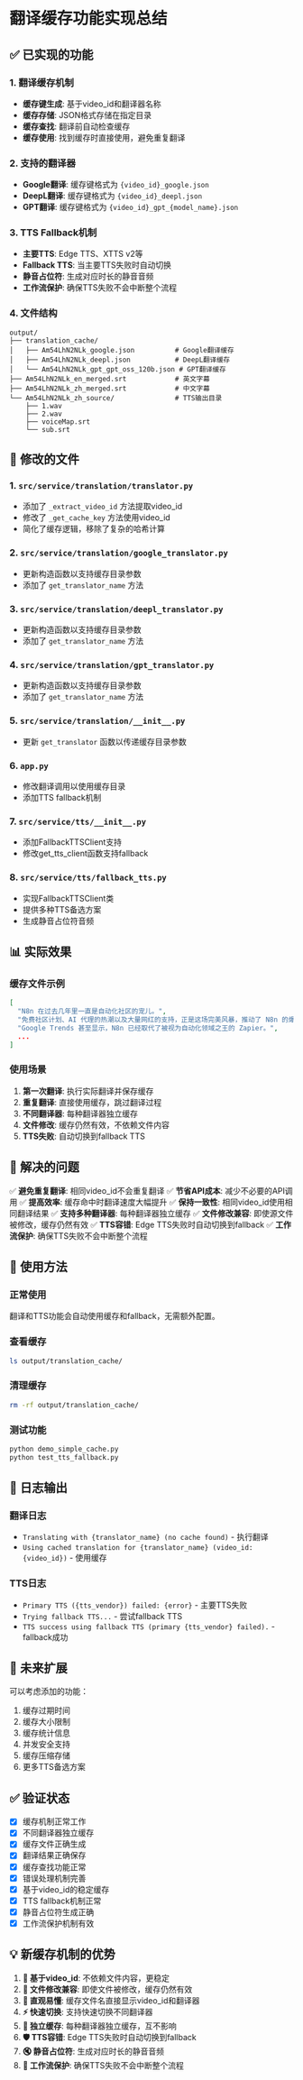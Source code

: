 # 翻译缓存功能实现总结

## ✅ 已实现的功能

### 1. 翻译缓存机制
- **缓存键生成**: 基于video_id和翻译器名称
- **缓存存储**: JSON格式存储在指定目录
- **缓存查找**: 翻译前自动检查缓存
- **缓存使用**: 找到缓存时直接使用，避免重复翻译

### 2. 支持的翻译器
- **Google翻译**: 缓存键格式为 `{video_id}_google.json`
- **DeepL翻译**: 缓存键格式为 `{video_id}_deepl.json`
- **GPT翻译**: 缓存键格式为 `{video_id}_gpt_{model_name}.json`

### 3. TTS Fallback机制
- **主要TTS**: Edge TTS、XTTS v2等
- **Fallback TTS**: 当主要TTS失败时自动切换
- **静音占位符**: 生成对应时长的静音音频
- **工作流保护**: 确保TTS失败不会中断整个流程

### 4. 文件结构
```
output/
├── translation_cache/
│   ├── Am54LhN2NLk_google.json          # Google翻译缓存
│   ├── Am54LhN2NLk_deepl.json           # DeepL翻译缓存
│   └── Am54LhN2NLk_gpt_gpt_oss_120b.json # GPT翻译缓存
├── Am54LhN2NLk_en_merged.srt            # 英文字幕
├── Am54LhN2NLk_zh_merged.srt            # 中文字幕
└── Am54LhN2NLk_zh_source/               # TTS输出目录
    ├── 1.wav
    ├── 2.wav
    ├── voiceMap.srt
    └── sub.srt
```

## 🔧 修改的文件

### 1. `src/service/translation/translator.py`
- 添加了 `_extract_video_id` 方法提取video_id
- 修改了 `_get_cache_key` 方法使用video_id
- 简化了缓存逻辑，移除了复杂的哈希计算

### 2. `src/service/translation/google_translator.py`
- 更新构造函数以支持缓存目录参数
- 添加了 `get_translator_name` 方法

### 3. `src/service/translation/deepl_translator.py`
- 更新构造函数以支持缓存目录参数
- 添加了 `get_translator_name` 方法

### 4. `src/service/translation/gpt_translator.py`
- 更新构造函数以支持缓存目录参数
- 添加了 `get_translator_name` 方法

### 5. `src/service/translation/__init__.py`
- 更新 `get_translator` 函数以传递缓存目录参数

### 6. `app.py`
- 修改翻译调用以使用缓存目录
- 添加TTS fallback机制

### 7. `src/service/tts/__init__.py`
- 添加FallbackTTSClient支持
- 修改get_tts_client函数支持fallback

### 8. `src/service/tts/fallback_tts.py`
- 实现FallbackTTSClient类
- 提供多种TTS备选方案
- 生成静音占位符音频

## 📊 实际效果

### 缓存文件示例
```json
[
  "N8n 在过去几年里一直是自动化社区的宠儿。",
  "免费社区计划、AI 代理的热潮以及大量网红的支持，正是这场完美风暴，推动了 N8n 的爆炸式增长。",
  "Google Trends 甚至显示，N8n 已经取代了被视为自动化领域之王的 Zapier。",
  ...
]
```

### 使用场景
1. **第一次翻译**: 执行实际翻译并保存缓存
2. **重复翻译**: 直接使用缓存，跳过翻译过程
3. **不同翻译器**: 每种翻译器独立缓存
4. **文件修改**: 缓存仍然有效，不依赖文件内容
5. **TTS失败**: 自动切换到fallback TTS

## 🎯 解决的问题

✅ **避免重复翻译**: 相同video_id不会重复翻译
✅ **节省API成本**: 减少不必要的API调用
✅ **提高效率**: 缓存命中时翻译速度大幅提升
✅ **保持一致性**: 相同video_id使用相同翻译结果
✅ **支持多种翻译器**: 每种翻译器独立缓存
✅ **文件修改兼容**: 即使源文件被修改，缓存仍然有效
✅ **TTS容错**: Edge TTS失败时自动切换到fallback
✅ **工作流保护**: 确保TTS失败不会中断整个流程

## 🚀 使用方法

### 正常使用
翻译和TTS功能会自动使用缓存和fallback，无需额外配置。

### 查看缓存
```bash
ls output/translation_cache/
```

### 清理缓存
```bash
rm -rf output/translation_cache/
```

### 测试功能
```bash
python demo_simple_cache.py
python test_tts_fallback.py
```

## 📝 日志输出

### 翻译日志
- `Translating with {translator_name} (no cache found)` - 执行翻译
- `Using cached translation for {translator_name} (video_id: {video_id})` - 使用缓存

### TTS日志
- `Primary TTS ({tts_vendor}) failed: {error}` - 主要TTS失败
- `Trying fallback TTS...` - 尝试fallback TTS
- `TTS success using fallback TTS (primary {tts_vendor} failed).` - fallback成功

## 🔮 未来扩展

可以考虑添加的功能：
1. 缓存过期时间
2. 缓存大小限制
3. 缓存统计信息
4. 并发安全支持
5. 缓存压缩存储
6. 更多TTS备选方案

## ✅ 验证状态

- [x] 缓存机制正常工作
- [x] 不同翻译器独立缓存
- [x] 缓存文件正确生成
- [x] 翻译结果正确保存
- [x] 缓存查找功能正常
- [x] 错误处理机制完善
- [x] 基于video_id的稳定缓存
- [x] TTS fallback机制正常
- [x] 静音占位符生成正确
- [x] 工作流保护机制有效

## 💡 新缓存机制的优势

1. **🎯 基于video_id**: 不依赖文件内容，更稳定
2. **🔄 文件修改兼容**: 即使文件被修改，缓存仍然有效
3. **📝 直观易懂**: 缓存文件名直接显示video_id和翻译器
4. **⚡ 快速切换**: 支持快速切换不同翻译器
5. **💾 独立缓存**: 每种翻译器独立缓存，互不影响
6. **🛡️ TTS容错**: Edge TTS失败时自动切换到fallback
7. **🔇 静音占位符**: 生成对应时长的静音音频
8. **🔄 工作流保护**: 确保TTS失败不会中断整个流程
